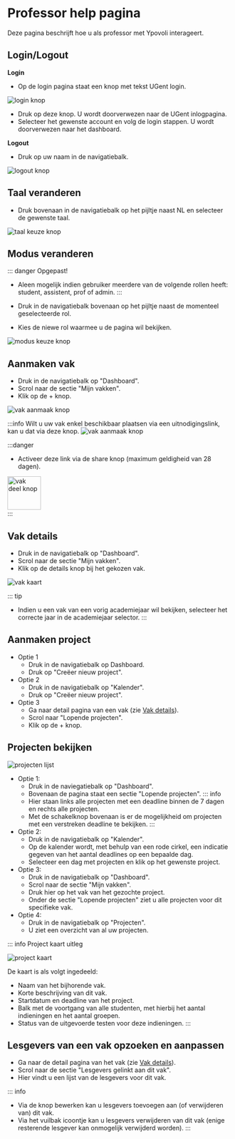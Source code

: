 # Professor help pagina

Deze pagina beschrijft hoe u als professor met Ypovoli interageert.

## Login/Logout

**Login**

- Op de login pagina staat een knop met tekst UGent login.

![login knop](../assets/login-button.png)
- Druk op deze knop. U wordt doorverwezen naar de UGent inlogpagina.
- Selecteer het gewenste account en volg de login stappen. U wordt doorverwezen naar het dashboard.

**Logout**

- Druk op uw naam in de navigatiebalk.

![logout knop](../assets/nl/logout-button.png)

## Taal veranderen

- Druk bovenaan in de navigatiebalk op het pijltje naast NL en selecteer de gewenste taal.

![taal keuze knop](../assets/nl/lang-change.png)

## Modus veranderen
::: danger Opgepast!
- Aleen mogelijk indien gebruiker meerdere van de volgende rollen heeft: student, assistent, prof of admin.
:::

- Druk in de navigatiebalk bovenaan op het pijltje naast de momenteel geselecteerde rol.
- Kies de niewe rol waarmee u de pagina wil bekijken.

![modus keuze knop](../assets/teacher/nl/modus-change.png)

## Aanmaken vak
- Druk in de navigatiebalk op "Dashboard".
- Scrol naar de sectie "Mijn vakken".
- Klik op de + knop.

![vak aanmaak knop](../assets/teacher/nl/course-create-button.png)

:::info
Wilt u uw vak enkel beschikbaar plaatsen via een uitnodigingslink, kan u dat via deze knop.
![vak aanmaak knop](../assets/teacher/nl/private-course-button.png)

:::danger
- Activeer deze link via de share knop (maximum geldigheid van 28 dagen).
<div style="display: flex; align-items: center;">
    <img src="../assets/teacher/course-share-button.png" alt="vak deel knop" style="width: auto; height: 75px; margin-right: 10px;">
</div>
:::

## Vak details
- Druk in de navigatiebalk op "Dashboard".
- Scrol naar de sectie "Mijn vakken".
- Klik op de details knop bij het gekozen vak.

![vak kaart](../assets/course-card.png)

::: tip
- Indien u een vak van een vorig academiejaar wil bekijken, selecteer het correcte jaar in de academiejaar selector.
:::

## Aanmaken project

- Optie 1
    - Druk in de navigatiebalk op Dashboard.
    - Druk op "Creëer nieuw project".
- Optie 2
    - Druk in de navigatiebalk op "Kalender".
    - Druk op "Creëer nieuw project".
- Optie 3
    - Ga naar detail pagina van een vak (zie [Vak details](#vak-details)).
    - Scrol naar "Lopende projecten".
    - Klik op de + knop.

## Projecten bekijken

![projecten lijst](../assets/nl/project-list.png)

- Optie 1:
  - Druk in de naviegatiebalk op "Dashboard".
  - Bovenaan de pagina staat een sectie "Lopende projecten".
  ::: info
  - Hier staan links alle projecten met een deadline binnen de 7 dagen en rechts alle projecten.
  - Met de schakelknop bovenaan is er de mogelijkheid om projecten met een verstreken deadline te bekijken.
  :::
- Optie 2:
  - Druk in de navigatiebalk op "Kalender".
  - Op de kalender wordt, met behulp van een rode cirkel, een indicatie gegeven van het aantal deadlines op een bepaalde dag. 
  - Selecteer een dag met projecten en klik op het gewenste project.
- Optie 3:
  - Druk in de navigatiebalk op "Dashboard".
  - Scrol naar de sectie "Mijn vakken".
  - Druk hier op het vak van het gezochte project.
  - Onder de sectie "Lopende projecten" ziet u alle projecten voor dit specifieke vak.
- Optie 4: 
  - Druk in de navigatiebalk op "Projecten".
  - U ziet een overzicht van al uw projecten.

::: info Project kaart uitleg
<!-- TODO maybey ne fotoke en me numerkes aanduide -->
![project kaart](../assets/nl/project-card.png)

De kaart is als volgt ingedeeld:
- Naam van het bijhorende vak.
- Korte beschrijving van dit vak.
- Startdatum en deadline van het project.
- Balk met de voortgang van alle studenten, met hierbij het aantal indieningen en het aantal groepen.
- Status van de uitgevoerde testen voor deze indieningen.
:::

## Lesgevers van een vak opzoeken en aanpassen
- Ga naar de detail pagina van het vak (zie [Vak details](#vak-details)).
- Scrol naar de sectie "Lesgevers gelinkt aan dit vak".
- Hier vindt u een lijst van de lesgevers voor dit vak.

::: info
- Via de knop bewerken kan u lesgevers toevoegen aan (of verwijderen van) dit vak.
- Via het vuilbak icoontje kan u lesgevers verwijderen van dit vak (enige resterende lesgever kan onmogelijk verwijderd worden).
:::